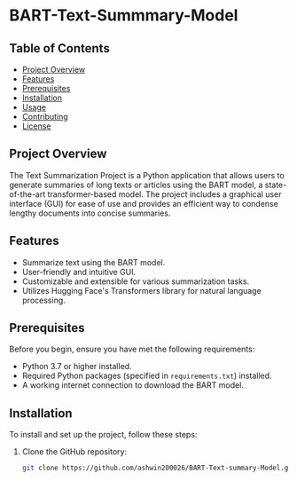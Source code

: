 # BART-Text-Summmary-Model

## Table of Contents

- [Project Overview](#project-overview)
- [Features](#features)
- [Prerequisites](#prerequisites)
- [Installation](#installation)
- [Usage](#usage)
- [Contributing](#contributing)
- [License](#license)

## Project Overview

The Text Summarization Project is a Python application that allows users to generate summaries of long texts or articles using the BART model, a state-of-the-art transformer-based model. The project includes a graphical user interface (GUI) for ease of use and provides an efficient way to condense lengthy documents into concise summaries.

## Features

- Summarize text using the BART model.
- User-friendly and intuitive GUI.
- Customizable and extensible for various summarization tasks.
- Utilizes Hugging Face's Transformers library for natural language processing.

## Prerequisites

Before you begin, ensure you have met the following requirements:

- Python 3.7 or higher installed.
- Required Python packages (specified in `requirements.txt`) installed.
- A working internet connection to download the BART model.

## Installation

To install and set up the project, follow these steps:

1. Clone the GitHub repository:

   ```bash
   git clone https://github.com/ashwin200026/BART-Text-summary-Model.git
